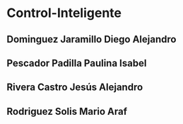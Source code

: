 # Control-Inteligente
##	Dominguez Jaramillo Diego Alejandro
##	Pescador Padilla Paulina Isabel	
##	Rivera Castro Jesús Alejandro
##	Rodriguez Solis Mario Araf	
